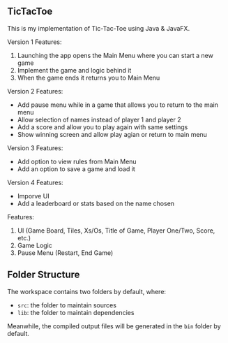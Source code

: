 ## TicTacToe

This is my implementation of Tic-Tac-Toe using Java & JavaFX. 

Version 1 Features:
1. Launching the app opens the Main Menu where you can start a new game
2. Implement the game and logic behind it
3. When the game ends it returns you to Main Menu

Version 2 Features:
- Add pause menu while in a game that allows you to return to the main menu
- Allow selection of names instead of player 1 and player 2
- Add a score and allow you to play again with same settings
- Show winning screen and allow play agian or return to main menu

Version 3 Features:
- Add option to view rules from Main Menu
- Add an option to save a game and load it

Version 4 Features:
- Imporve UI
- Add a leaderboard or stats based on the name chosen

Features:
1. UI (Game Board, Tiles, Xs/Os, Title of Game, Player One/Two, Score, etc.)
2. Game Logic
2. Pause Menu (Restart, End Game)

## Folder Structure

The workspace contains two folders by default, where:

- `src`: the folder to maintain sources
- `lib`: the folder to maintain dependencies

Meanwhile, the compiled output files will be generated in the `bin` folder by default.